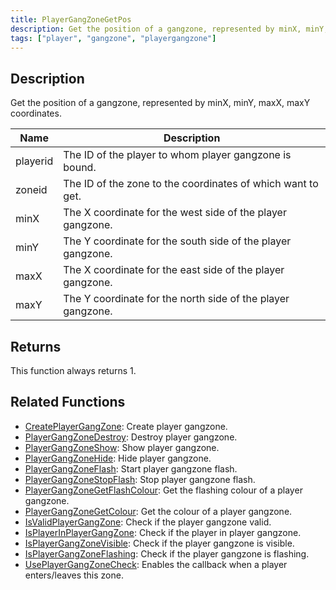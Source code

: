 ```yaml
---
title: PlayerGangZoneGetPos
description: Get the position of a gangzone, represented by minX, minY, maxX, maxY coordinates
tags: ["player", "gangzone", "playergangzone"]
---
```


<VersionWarn version='omp v1.1.0.2612' />

## Description

Get the position of a gangzone, represented by minX, minY, maxX, maxY coordinates.

| Name        | Description                                                      |
| ----------- | ---------------------------------------------------------------- |
| playerid    | The ID of the player to whom player gangzone is bound.           |
| zoneid      | The ID of the zone to the coordinates of which want to get.      |
| minX        | The X coordinate for the west side of the player gangzone.       |
| minY        | The Y coordinate for the south side of the player gangzone.      |
| maxX        | The X coordinate for the east side of the player gangzone.       |
| maxY        | The Y coordinate for the north side of the player gangzone.      |

## Returns

This function always returns 1.

## Related Functions

- [CreatePlayerGangZone](CreatePlayerGangZone): Create player gangzone.
- [PlayerGangZoneDestroy](PlayerGangZoneDestroy): Destroy player gangzone.
- [PlayerGangZoneShow](PlayerGangZoneShow): Show player gangzone.
- [PlayerGangZoneHide](PlayerGangZoneHide): Hide player gangzone.
- [PlayerGangZoneFlash](PlayerGangZoneFlash): Start player gangzone flash.
- [PlayerGangZoneStopFlash](PlayerGangZoneStopFlash): Stop player gangzone flash.
- [PlayerGangZoneGetFlashColour](PlayerGangZoneGetFlashColour): Get the flashing colour of a player gangzone.
- [PlayerGangZoneGetColour](PlayerGangZoneGetColour): Get the colour of a player gangzone.
- [IsValidPlayerGangZone](IsValidPlayerGangZone): Check if the player gangzone valid.
- [IsPlayerInPlayerGangZone](IsPlayerInPlayerGangZone): Check if the player in player gangzone.
- [IsPlayerGangZoneVisible](IsPlayerGangZoneVisible): Check if the player gangzone is visible.
- [IsPlayerGangZoneFlashing](IsPlayerGangZoneFlashing): Check if the player gangzone is flashing.
- [UsePlayerGangZoneCheck](UsePlayerGangZoneCheck): Enables the callback when a player enters/leaves this zone.